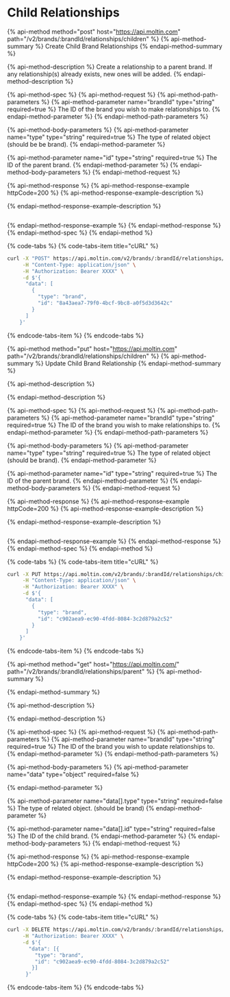 # Child Relationships

{% api-method method="post" host="https://api.moltin.com" path="/v2/brands/:brandId/relationships/children" %}
{% api-method-summary %}
Create Child Brand Relationships
{% endapi-method-summary %}

{% api-method-description %}
Create a relationship to a parent brand. If any relationship(s) already exists, new ones will be added.
{% endapi-method-description %}

{% api-method-spec %}
{% api-method-request %}
{% api-method-path-parameters %}
{% api-method-parameter name="brandId" type="string" required=true %}
The ID of the brand you wish to make relationships to.
{% endapi-method-parameter %}
{% endapi-method-path-parameters %}

{% api-method-body-parameters %}
{% api-method-parameter name="type" type="string" required=true %}
The type of related object \(should be be brand\).
{% endapi-method-parameter %}

{% api-method-parameter name="id" type="string" required=true %}
The ID of the parent brand.
{% endapi-method-parameter %}
{% endapi-method-body-parameters %}
{% endapi-method-request %}

{% api-method-response %}
{% api-method-response-example httpCode=200 %}
{% api-method-response-example-description %}

{% endapi-method-response-example-description %}

```javascript

```
{% endapi-method-response-example %}
{% endapi-method-response %}
{% endapi-method-spec %}
{% endapi-method %}

{% code-tabs %}
{% code-tabs-item title="cURL" %}
```bash
curl -X "POST" https://api.moltin.com/v2/brands/:brandId/relationships/children \
     -H "Content-Type: application/json" \
     -H "Authorization: Bearer XXXX" \
     -d $'{
      "data": [
        {
          "type": "brand",
          "id": "8a43aea7-79f0-4bcf-9bc8-a0f5d3d3642c"
        }
      ]
    }'
```
{% endcode-tabs-item %}
{% endcode-tabs %}

{% api-method method="put" host="https://api.moltin.com" path="/v2/brands/:brandId/relationships/children" %}
{% api-method-summary %}
Update Child Brand Relationship
{% endapi-method-summary %}

{% api-method-description %}

{% endapi-method-description %}

{% api-method-spec %}
{% api-method-request %}
{% api-method-path-parameters %}
{% api-method-parameter name="brandId" type="string" required=true %}
The ID of the brand you wish to make relationships to.
{% endapi-method-parameter %}
{% endapi-method-path-parameters %}

{% api-method-body-parameters %}
{% api-method-parameter name="type" type="string" required=true %}
The type of related object \(should be brand\).
{% endapi-method-parameter %}

{% api-method-parameter name="id" type="string" required=true %}
The ID of the parent brand.
{% endapi-method-parameter %}
{% endapi-method-body-parameters %}
{% endapi-method-request %}

{% api-method-response %}
{% api-method-response-example httpCode=200 %}
{% api-method-response-example-description %}

{% endapi-method-response-example-description %}

```javascript

```
{% endapi-method-response-example %}
{% endapi-method-response %}
{% endapi-method-spec %}
{% endapi-method %}

{% code-tabs %}
{% code-tabs-item title="cURL" %}
```bash
curl -X PUT https://api.moltin.com/v2/brands/:brandId/relationships/children \
     -H "Content-Type: application/json" \
     -H "Authorization: Bearer XXXX" \
     -d $'{
      "data": [
        {
          "type": "brand",
          "id": "c902aea9-ec90-4fdd-8084-3c2d879a2c52"
        }
      ]
    }'
```
{% endcode-tabs-item %}
{% endcode-tabs %}

{% api-method method="get" host="https://api.moltin.com/" path="/v2/brands/:brandId/relationships/parent" %}
{% api-method-summary %}

{% endapi-method-summary %}

{% api-method-description %}

{% endapi-method-description %}

{% api-method-spec %}
{% api-method-request %}
{% api-method-path-parameters %}
{% api-method-parameter name="brandId" type="string" required=true %}
The ID of the brand you wish to update relationships to.
{% endapi-method-parameter %}
{% endapi-method-path-parameters %}

{% api-method-body-parameters %}
{% api-method-parameter name="data" type="object" required=false %}

{% endapi-method-parameter %}

{% api-method-parameter name="data[].type" type="string" required=false %}
The type of related object. (should be brand)
{% endapi-method-parameter %}

{% api-method-parameter name="data[].id" type="string" required=false %}
The ID of the child brand.
{% endapi-method-parameter %}
{% endapi-method-body-parameters %}
{% endapi-method-request %}

{% api-method-response %}
{% api-method-response-example httpCode=200 %}
{% api-method-response-example-description %}

{% endapi-method-response-example-description %}

```javascript

```
{% endapi-method-response-example %}
{% endapi-method-response %}
{% endapi-method-spec %}
{% endapi-method %}

{% code-tabs %}
{% code-tabs-item title="cURL" %}
```bash
curl -X DELETE https://api.moltin.com/v2/brands/:brandId/relationships/parent \
     -H "Authorization: Bearer XXXX" \
     -d $'{
       "data": [{
         "type": "brand",
         "id": "c902aea9-ec90-4fdd-8084-3c2d879a2c52"
        }]
      }'
```
{% endcode-tabs-item %}
{% endcode-tabs %}

